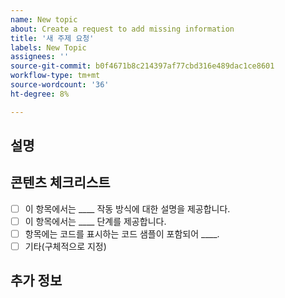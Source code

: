 ```yaml
---
name: New topic
about: Create a request to add missing information
title: '새 주제 요청'
labels: New Topic
assignees: ''
source-git-commit: b0f4671b8c214397af77cbd316e489dac1ce8601
workflow-type: tm+mt
source-wordcount: '36'
ht-degree: 8%

---
```



## 설명

<!-- (REQUIRED) What topic is missing? -->

## 콘텐츠 체크리스트

<!-- (REQUIRED) List specific information or details to include in this topic. -->

<!-- Use the following checklist template as a starting point -->

- [ ] 이 항목에서는 ____ 작동 방식에 대한 설명을 제공합니다.
- [ ] 이 항목에서는 ____ 단계를 제공합니다.
- [ ] 항목에는 코드를 표시하는 코드 샘플이 포함되어 ____.
- [ ] 기타(구체적으로 지정)

## 추가 정보

<!-- (OPTIONAL) Any information you already know or other online resources that cover this topic -->

<!--
Thank you for taking the time to report this issue!
GitHub Issues in this repo should relate to this project's codebase.

Before submitting this issue, please make sure you are complying with our Code of Conduct:
https://github.com/AdobeDocs/commerce-operations.en/blob/main/code-of-conduct.md

Issues that do not comply with our Code of Conduct or do not contain enough information may be closed at the maintainers' discretion.

Feel free to remove this section before creating this issue.
-->

